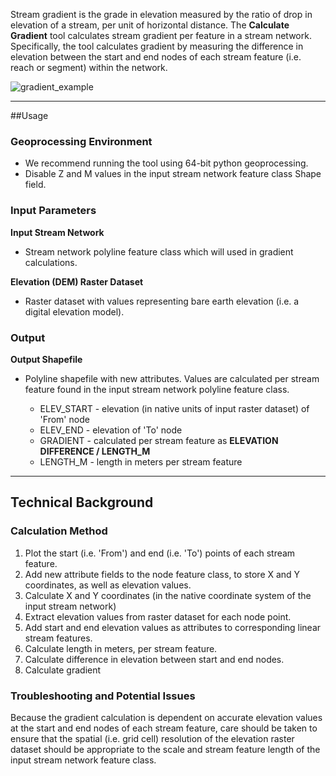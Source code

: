 Stream gradient is the grade in elevation measured by the ratio of drop in elevation of a stream, per unit of horizontal distance. 
The **Calculate Gradient** tool calculates stream gradient per feature in a stream network. Specifically, the tool calculates gradient
by measuring the difference in elevation between the start and end nodes of each stream feature (i.e. reach or segment) 
within the network.

![gradient_example]({{site.baseurl}}/images/gradient_example.png)

_______________________________________________________________

##Usage


### Geoprocessing Environment

* We recommend running the tool using 64-bit python geoprocessing.
* Disable Z and M values in the input stream network feature class Shape field.

### Input Parameters

**Input Stream Network**

* Stream network polyline feature class which will used in gradient calculations. 

**Elevation (DEM) Raster Dataset**

* Raster dataset with values representing bare earth elevation (i.e. a digital elevation model).

### Output

**Output Shapefile**

* Polyline shapefile with new attributes. Values are calculated per stream feature found in
the input stream network polyline feature class.

  * ELEV_START - elevation (in native units of input raster dataset) of 'From' node
  * ELEV_END - elevation of 'To' node
  * GRADIENT - calculated per stream feature as **ELEVATION DIFFERENCE / LENGTH_M**
  * LENGTH_M - length in meters per stream feature

_______________________________________________________________
## Technical Background

### Calculation Method

1. Plot the start (i.e. 'From') and end (i.e. 'To') points of each stream feature.
2. Add new attribute fields to the node feature class, to store X and Y coordinates, as well as elevation values.
3. Calculate X and Y coordinates (in the native coordinate system of the input stream network)
4. Extract elevation values from raster dataset for each node point.
5. Add start and end elevation values as attributes to corresponding linear stream features.
6. Calculate length in meters, per stream feature.
7. Calculate difference in elevation between start and end nodes.
8. Calculate gradient

### Troubleshooting and Potential Issues

Because the gradient calculation is dependent on accurate elevation values at the start and end nodes of 
each stream feature, care should be taken to ensure that the spatial (i.e. grid cell) resolution of the 
elevation raster dataset should be appropriate to the scale and stream feature length of the input stream
network feature class.


